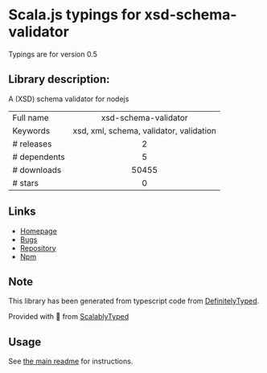 
# Scala.js typings for xsd-schema-validator

Typings are for version 0.5

## Library description:
A (XSD) schema validator for nodejs

|                    |                 |
| ------------------ | :-------------: |
| Full name          | xsd-schema-validator |
| Keywords           | xsd, xml, schema, validator, validation |
| # releases         | 2 |
| # dependents       | 5 |
| # downloads        | 50455 |
| # stars            | 0 |

## Links
- [Homepage](https://github.com/nikku/node-xsd-schema-validator#readme)
- [Bugs](https://github.com/nikku/node-xsd-schema-validator/issues)
- [Repository](https://github.com/nikku/node-xsd-schema-validator)
- [Npm](https://www.npmjs.com/package/xsd-schema-validator)
    


## Note
This library has been generated from typescript code from [DefinitelyTyped](https://definitelytyped.org).

Provided with :purple_heart: from [ScalablyTyped](https://github.com/oyvindberg/ScalablyTyped)

## Usage
See [the main readme](../../readme.md) for instructions.


